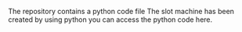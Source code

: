 The repository contains a python code file 
The slot machine has been created by using python 
you  can access the python code here.
